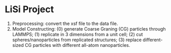 # LiSi Project
 
1. Preprocessing: convert the xsf file to the data file.
2. Model Constructing: (0) generate Coarse Graning (CG) particles through LAMMPS; (1) replicate in 3 dimensions from a unit cell; (2) cut spheres/nanoparticles from replicated structures; (3) replace different-sized CG particles with different all-atom nanoparticles.
